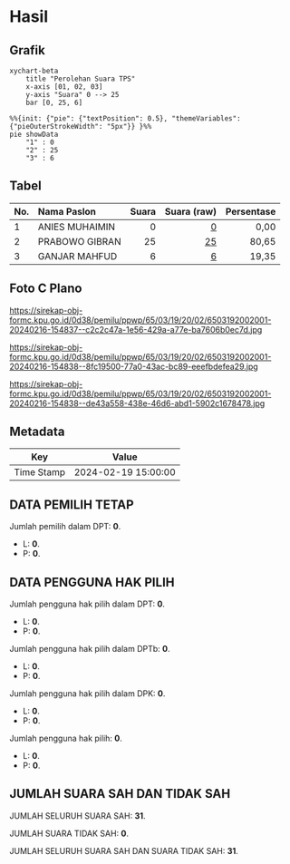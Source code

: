 # Hasil

## Grafik

```mermaid
xychart-beta
    title "Perolehan Suara TPS"
    x-axis [01, 02, 03]
    y-axis "Suara" 0 --> 25
    bar [0, 25, 6]
```

```mermaid
%%{init: {"pie": {"textPosition": 0.5}, "themeVariables": {"pieOuterStrokeWidth": "5px"}} }%%
pie showData
    "1" : 0
    "2" : 25
    "3" : 6
```

## Tabel

| No. | Nama Paslon    | Suara | Suara (raw) | Persentase |
|:--- |:-------------- | -----:| -----------:| ----------:|
| 1   | ANIES MUHAIMIN | 0     | [0][p-1]    | 0,00       |
| 2   | PRABOWO GIBRAN | 25    | [25][p-2]   | 80,65      |
| 3   | GANJAR MAHFUD  | 6     | [6][p-3]    | 19,35      |


[p-1]: https://github.com/gigit-pemilu/pemilu-2024-65-kalimantan-utara/blob/main/pilpres/hitung-suara/sub/65-kalimantan-utara/sub/03-nunukan/sub/19-krayan-barat/sub/2002-long-puak/sub/001-tps/sub/paslon-1.txt
[p-2]: https://github.com/gigit-pemilu/pemilu-2024-65-kalimantan-utara/blob/main/pilpres/hitung-suara/sub/65-kalimantan-utara/sub/03-nunukan/sub/19-krayan-barat/sub/2002-long-puak/sub/001-tps/sub/paslon-2.txt
[p-3]: https://github.com/gigit-pemilu/pemilu-2024-65-kalimantan-utara/blob/main/pilpres/hitung-suara/sub/65-kalimantan-utara/sub/03-nunukan/sub/19-krayan-barat/sub/2002-long-puak/sub/001-tps/sub/paslon-3.txt

## Foto C Plano

https://sirekap-obj-formc.kpu.go.id/0d38/pemilu/ppwp/65/03/19/20/02/6503192002001-20240216-154837--c2c2c47a-1e56-429a-a77e-ba7606b0ec7d.jpg

https://sirekap-obj-formc.kpu.go.id/0d38/pemilu/ppwp/65/03/19/20/02/6503192002001-20240216-154838--8fc19500-77a0-43ac-bc89-eeefbdefea29.jpg

https://sirekap-obj-formc.kpu.go.id/0d38/pemilu/ppwp/65/03/19/20/02/6503192002001-20240216-154838--de43a558-438e-46d6-abd1-5902c1678478.jpg


## Metadata

| Key        | Value               |
| ---------- | ------------------- |
| Time Stamp | 2024-02-19 15:00:00 |


## DATA PEMILIH TETAP

Jumlah pemilih dalam DPT: **0**.
 * L: **0**.
 * P: **0**.

## DATA PENGGUNA HAK PILIH

Jumlah pengguna hak pilih dalam DPT: **0**.
 * L: **0**.
 * P: **0**.

Jumlah pengguna hak pilih dalam DPTb: **0**.
 * L: **0**.
 * P: **0**.

Jumlah pengguna hak pilih dalam DPK: **0**.
 * L: **0**.
 * P: **0**.

Jumlah pengguna hak pilih: **0**.
 * L: **0**.
 * P: **0**.

## JUMLAH SUARA SAH DAN TIDAK SAH

JUMLAH SELURUH SUARA SAH: **31**.

JUMLAH SUARA TIDAK SAH: **0**.

JUMLAH SELURUH SUARA SAH DAN SUARA TIDAK SAH: **31**.


